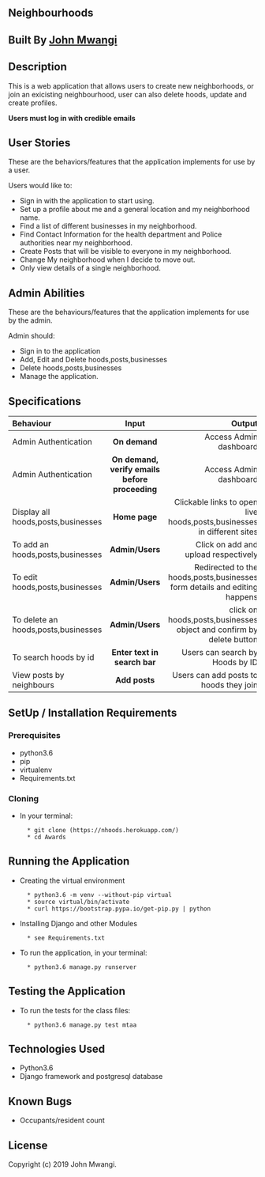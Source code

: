 ## Neighbourhoods

## Built By [John Mwangi](https://nhoods.herokuapp.com/)

## Description
This is a web application that allows users to create new neighborhoods, or join an exicisting neighbourhood, user can also delete hoods, update and create profiles.


**Users must log in with credible emails**

## User Stories
These are the behaviors/features that the application implements for use by a user.

Users would like to:
* Sign in with the application to start using.
* Set up a profile about me and a general location and my neighborhood name.
* Find a list of different businesses in my neighborhood.
* Find Contact Information for the health department and Police authorities near my neighborhood.
* Create Posts that will be visible to everyone in my neighborhood.
* Change My neighborhood when I decide to move out.
* Only view details of a single neighborhood.

## Admin Abilities
These are the behaviours/features that the application implements for use by the admin.

Admin should:
* Sign in to the application
* Add, Edit and Delete hoods,posts,businesses
* Delete hoods,posts,businesses
* Manage the application.


## Specifications
| Behaviour | Input | Output |
| :---------------- | :---------------: | ------------------: |
| Admin Authentication | **On demand** | Access Admin dashboard |
| Admin Authentication | **On demand, verify emails before proceeding** | Access Admin dashboard |
| Display all hoods,posts,businesses | **Home page** | Clickable links to open live hoods,posts,businesses in different sites |
| To add an hoods,posts,businesses  | **Admin/Users** | Click on add and upload respectively|
| To edit hoods,posts,businesses  | **Admin/Users** | Redirected to the  hoods,posts,businesses form details and editing happens|
| To delete an hoods,posts,businesses  | **Admin/Users** | click on hoods,posts,businesses object and confirm by delete button|
| To search hoods by id | **Enter text in search bar** | Users can search by Hoods by ID|
| View posts by neighbours | **Add posts** | Users can add posts to hoods they join|

## SetUp / Installation Requirements
### Prerequisites
* python3.6
* pip
* virtualenv
* Requirements.txt

### Cloning
* In your terminal:

        * git clone (https://nhoods.herokuapp.com/)
        * cd Awards

## Running the Application
* Creating the virtual environment

        * python3.6 -m venv --without-pip virtual
        * source virtual/bin/activate
        * curl https://bootstrap.pypa.io/get-pip.py | python

* Installing Django and other Modules

        * see Requirements.txt

* To run the application, in your terminal:

        * python3.6 manage.py runserver

## Testing the Application
* To run the tests for the class files:

        * python3.6 manage.py test mtaa

## Technologies Used
* Python3.6
* Django  framework and postgresql database

## Known Bugs

* Occupants/resident count

## License

Copyright (c) 2019 John Mwangi.

